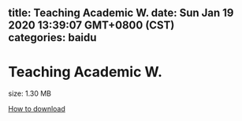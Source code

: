 
title: Teaching Academic W.
date: Sun Jan 19 2020 13:39:07 GMT+0800 (CST)    
categories: baidu
---

# Teaching Academic W.
size: 1.30 MB
 
 

[How to download](https://bpcam.bemobtrk.com/go/2ceec3aa-1ca2-46d6-b9ff-aaa5c184517c?jno=1450)